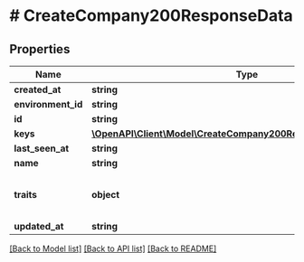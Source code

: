 # # CreateCompany200ResponseData

## Properties

Name | Type | Description | Notes
------------ | ------------- | ------------- | -------------
**created_at** | **string** |  | [optional]
**environment_id** | **string** |  | [optional]
**id** | **string** |  | [optional]
**keys** | [**\OpenAPI\Client\Model\CreateCompany200ResponseDataKeysInner[]**](CreateCompany200ResponseDataKeysInner.md) |  | [optional]
**last_seen_at** | **string** |  | [optional]
**name** | **string** |  | [optional]
**traits** | **object** | A map of trait names to trait values | [optional]
**updated_at** | **string** |  | [optional]

[[Back to Model list]](../../README.md#models) [[Back to API list]](../../README.md#endpoints) [[Back to README]](../../README.md)

